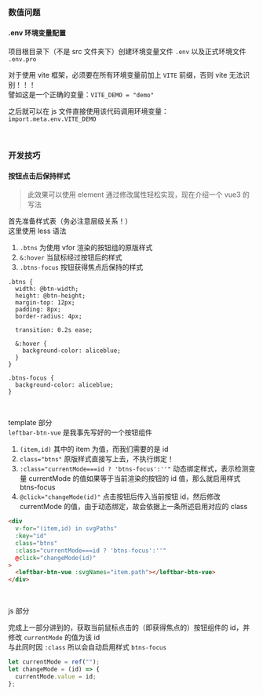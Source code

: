 ### 数值问题

#### .env 环境变量配置

项目根目录下（不是 src 文件夹下）创建环境变量文件 `.env` 以及正式环境文件 `.env.pro`

对于使用 vite 框架，必须要在所有环境变量前加上 `VITE` 前缀，否则 vite 无法识别！！！  
譬如这是一个正确的变量：`VITE_DEMO = "demo"`

之后就可以在 js 文件直接使用该代码调用环境变量：  
`import.meta.env.VITE_DEMO`

<br>

### 开发技巧

#### 按钮点击后保持样式

> 此效果可以使用 element 通过修改属性轻松实现，现在介绍一个 vue3 的写法

首先准备样式表（务必注意层级关系！）  
这里使用 less 语法

1. `.btns` 为使用 vfor 渲染的按钮组的原版样式
2. `&:hover` 当鼠标经过按钮后的样式
3. `.btns-focus` 按钮获得焦点后保持的样式

```less
.btns {
  width: @btn-width;
  height: @btn-height;
  margin-top: 12px;
  padding: 8px;
  border-radius: 4px;

  transition: 0.2s ease;

  &:hover {
    background-color: aliceblue;
  }
}

.btns-focus {
  background-color: aliceblue;
}
```

<br>

template 部分  
`leftbar-btn-vue` 是我事先写好的一个按钮组件

1. `(item,id)` 其中的 item 为值，而我们需要的是 id
2. `class="btns"` 原版样式直接写上去，不执行绑定！
3. `:class="currentMode===id ? 'btns-focus':''"` 动态绑定样式，表示检测变量 currentMode 的值如果等于当前渲染的按钮的 id 值，那么就启用样式 btns-focus
4. `@click="changeMode(id)"` 点击按钮后传入当前按钮 id，然后修改 currentMode 的值，由于动态绑定，故会依据上一条所述启用对应的 class

```html
<div
  v-for="(item,id) in svgPaths"
  :key="id"
  class="btns"
  :class="currentMode===id ? 'btns-focus':''"
  @click="changeMode(id)"
>
  <leftbar-btn-vue :svgNames="item.path"></leftbar-btn-vue>
</div>
```

<br>

js 部分

完成上一部分讲到的，获取当前鼠标点击的（即获得焦点的）按钮组件的 id，并修改 `currentMode` 的值为该 id  
与此同时因 `:class` 所以会自动启用样式 `btns-focus`

```js
let currentMode = ref("");
let changeMode = (id) => {
  currentMode.value = id;
};
```

<br>
